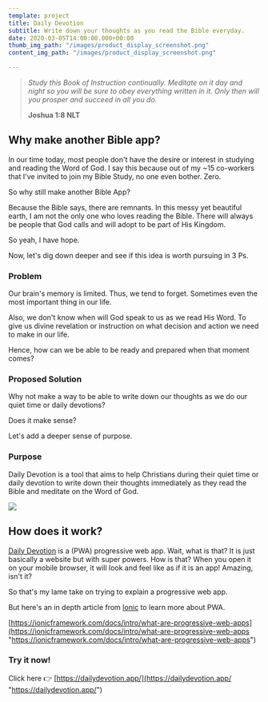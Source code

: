 ```yaml
---
template: project
title: Daily Devotion
subtitle: Write down your thoughts as you read the Bible everyday.
date: 2020-03-05T14:00:00.000+00:00
thumb_img_path: "/images/product_display_screenshot.png"
content_img_path: "/images/product_display_screenshot.png"

---
```

> _Study this Book of Instruction continually. Meditate on it day and night so you will be sure to obey everything written in it. Only then will you prosper and succeed in all you do._
>
> **Joshua 1:8 NLT**

## Why make another Bible app?

In our time today, most people don't have the desire or interest in studying and reading the Word of God. I say this because out of my \~15 co-workers that I've invited to join my Bible Study, no one even bother. Zero.

So why still make another Bible App?

Because the Bible says, there are remnants. In this messy yet beautiful earth, I am not the only one who loves reading the Bible. There will always be people that God calls and will adopt to be part of His Kingdom.

So yeah, I have hope.

Now, let's dig down deeper and see if this idea is worth pursuing in 3 Ps.

### Problem

Our brain's memory is limited. Thus, we tend to forget. Sometimes even the most important thing in our life.

Also, we don't know when will God speak to us as we read His Word. To give us divine revelation or instruction on what decision and action we need to make in our life.

Hence, how can we be able to be ready and prepared when that moment comes?

### Proposed Solution

Why not make a way to be able to write down our thoughts as we do our quiet time or daily devotions?

Does it make sense?

Let's add a deeper sense of purpose.

### Purpose

Daily Devotion is a tool that aims to help Christians during their quiet time or daily devotion to write down their thoughts immediately as they read the Bible and meditate on the Word of God.

![](/images/dailydevotion_ios.png)

## How does it work?

[Daily Devotion](https://dailydevotion.app/) is a (PWA) progressive web app. Wait, what is that? It is just basically a website but with super powers. How is that? When you open it on your mobile browser, it will look and feel like as if it is an app! Amazing, isn't it?

So that's my lame take on trying to explain a progressive web app.

But here's an in depth article from [Ionic](https://ionicframework.com/) to learn more about PWA.

[https://ionicframework.com/docs/intro/what-are-progressive-web-apps](https://ionicframework.com/docs/intro/what-are-progressive-web-apps "https://ionicframework.com/docs/intro/what-are-progressive-web-apps")

### Try it now!

Click here 👉 [https://dailydevotion.app/](https://dailydevotion.app/ "https://dailydevotion.app/")
